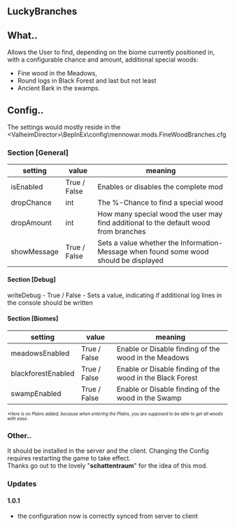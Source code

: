 ## LuckyBranches

## What..
Allows the User to find, depending on the biome currently positioned in, with a configurable chance and amount, additional special woods:
- Fine wood in the Meadows,
- Round logs in Black Forest and last but not least
- Ancient Bark in the swamps.

## Config..
The settings would mostly reside in the &lt;ValheimDirector&gt;\BepInEx\config\mennowar.mods.FineWoodBranches.cfg

 ### Section [General]
setting | value | meaning
------- | ----- | -------
isEnabled | True / False | Enables or disables the complete mod
dropChance | int | The %-Chance to find a special wood
dropAmount | int | How many special wood the user may find additional to the default wood from branches
showMessage | True / False | Sets a value whether the Information-Message when found some wood should be displayed

 #### Section [Debug]
 writeDebug - True / False - Sets a value, indicating if additional log lines in the console should be written

 #### Section [Biomes]
setting | value | meaning
------- | ----- | -------
meadowsEnabled | True / False | Enable or Disable finding of the wood in the Meadows
blackforestEnabled | True / False | Enable or Disable finding of the wood in the Black Forest
swampEnabled | True / False | Enable or Disable finding of the wood in the Swamp
 
 <i style="font-size:0.7em">*Here is no Plains added, because when entering the Plains, you are supposed to be able to get all woods with ease.</i>

### Other..
It should be installed in the server and the client. Changing the Config requires restarting the game to take effect.<br />
Thanks go out to the lovely &quot;<b>schattentraum</b>&quot; for the idea of this mod.

### Updates

#### 1.0.1
- the configuration now is correctly synced from server to client